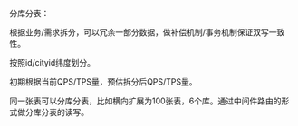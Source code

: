 分库分表：

根据业务/需求拆分，可以冗余一部分数据，做补偿机制/事务机制保证双写一致性。

按照id/cityid纬度划分。

初期根据当前QPS/TPS量，预估拆分后QPS/TPS量。

同一张表可以分库分表，比如横向扩展为100张表，6个库。通过中间件路由的形式做分库分表的读写。

